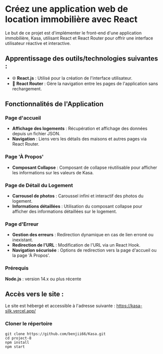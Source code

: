 # Créez une application web de location immobilière avec React 

Le but de ce projet est d'implémenter le front-end d'une application immobilière, Kasa, utilisant React et React Router pour offrir une interface utilisateur réactive et interactive.

## Apprentissage des outils/technologies suivantes : 
- 🌐 **React.js** : Utilisé pour la création de l'interface utilisateur.
- 🔗 **React Router** : Gère la navigation entre les pages de l'application sans rechargement.

## Fonctionnalités de l'Application

### Page d'accueil
- **Affichage des logements** : Récupération et affichage des données depuis un fichier JSON.
- **Navigation** : Liens vers les détails des maisons et autres pages via React Router.

### Page 'À Propos'
- **Composant Collapse** : Composant de collapse réutilisable pour afficher les informations sur les valeurs de Kasa.

### Page de Détail du Logement
- **Carrousel de photos** : Caroussel infini et interactif des photos du logement.
- **Informations détaillées** : Utilisation du composant collapse pour afficher des informations détaillées sur le logement.

### Page d'Erreur
- **Gestion des erreurs** : Redirection dynamique en cas de lien erroné ou inexistant.
- **Redirection de l'URL** : Modification de l'URL via un React Hook.
- **Navigation sécurisée** : Options de redirection vers la page d'accueil ou la page 'À Propos'.


### Prérequis

**Node.js** : version 14.x ou plus récente


## Accès vers le site : 
Le site est hébergé et accessible à l'adresse suivante : https://kasa-silk.vercel.app/

### Cloner le répertoire 

```shell
git clone https://github.com/benjii66/Kasa.git
cd project-8
npm install 
npm start
```

